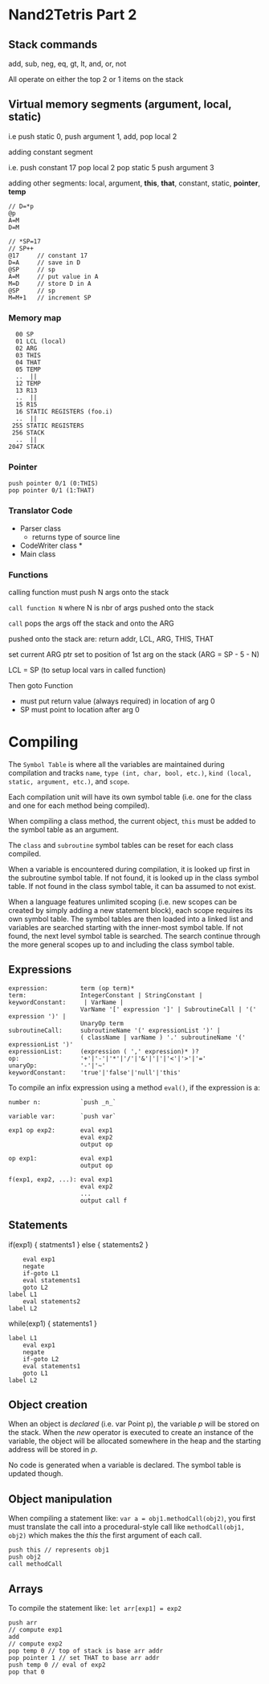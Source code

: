 # Nand2Tetris Part 2

## Stack commands

add, sub, neg, eq, gt, lt, and, or, not

All operate on either the top 2 or 1 items on the stack

## Virtual memory segments (argument, local, static)

i.e push static 0, 
    push argument 1, 
    add, 
    pop local 2

adding constant segment

i.e. push constant 17
     pop local 2
     pop static 5
     push argument 3

adding other segments: local, argument, **this**, **that**, constant, static, **pointer**, **temp**

    // D=*p
    @p
    A=M
    D=M

    // *SP=17
    // SP++
    @17     // constant 17
    D=A     // save in D
    @SP     // sp
    A=M     // put value in A
    M=D     // store D in A
    @SP     // sp
    M=M+1   // increment SP

### Memory map

      00 SP
      01 LCL (local)
      02 ARG
      03 THIS
      04 THAT
      05 TEMP
      ..  ||
      12 TEMP
      13 R13
      ..  ||
      15 R15
      16 STATIC REGISTERS (foo.i)
      ..  ||
     255 STATIC REGISTERS
     256 STACK
      ..  ||
    2047 STACK

### Pointer

    push pointer 0/1 (0:THIS)
    pop pointer 0/1 (1:THAT)

### Translator Code

* Parser class
  * returns type of source line
* CodeWriter class
  *
* Main class

### Functions

calling function must push N args onto the stack

`call function N` where N is nbr of args pushed onto the stack

`call` pops the args off the stack and onto the ARG

pushed onto the stack are: return addr, LCL, ARG, THIS, THAT

set current ARG ptr set to position of 1st arg on the stack (ARG = SP - 5 - N)

LCL = SP (to setup local vars in called function)

Then goto Function

* must put return value (always required) in location of arg 0 
* SP must point to location after arg 0

# Compiling

The `Symbol Table` is where all the variables are maintained during compilation and tracks `name`, `type (int, char, bool, etc.)`, `kind (local, static, argument, etc.)`, and `scope`.

Each compilation unit will have its own symbol table (i.e. one for the class and one for each method being compiled).

When compiling a class method, the current object, `this` must be added to the symbol table as an argument.

The `class` and `subroutine` symbol tables can be reset for each class compiled.

When a variable is encountered during compilation, it is looked up first in the subroutine symbol table. If not found, it is looked up in the class symbol table. If not found in the class symbol table, it can ba assumed to not exist.

When a language features unlimited scoping (i.e. new scopes can be created by simply adding a new statement block), each scope requires its own symbol table. The symbol tables are then loaded into a linked list and variables are searched starting with the inner-most symbol table. If not found, the next level symbol table is searched. The search continue through the more general scopes up to and including the class symbol table.

## Expressions

    expression:         term (op term)*
    term:               IntegerConstant | StringConstant | keywordConstant:     | VarName |
                        VarName '[' expression ']' | SubroutineCall | '(' expression ')' |
                        UnaryOp term
    subroutineCall:     subroutineName '(' expressionList ')' |
                        ( className | varName ) '.' subroutineName '(' expressionList ')'
    expressionList:     (expression ( ',' expression)* )?
    op:                 '+'|'-'|'*'|'/'|'&'|'|'|'<'|'>'|'='
    unaryOp:            '-'|'~'
    keywordConstant:    'true'|'false'|'null'|'this'

To compile an infix expression using a method `eval()`, if the expression is a:

    number n:           `push _n_`

    variable var:       `push var`
    
    exp1 op exp2:       eval exp1
                        eval exp2
                        output op

    op exp1:            eval exp1
                        output op

    f(exp1, exp2, ...): eval exp1
                        eval exp2
                        ...
                        output call f

## Statements

if(exp1) { statments1 } else { statements2 }

        eval exp1
        negate
        if-goto L1
        eval statements1
        goto L2
    label L1
        eval statements2
    label L2

while(exp1) { statements1 }

    label L1
        eval exp1
        negate
        if-goto L2
        eval statements1
        goto L1
    label L2

## Object creation

When an object is _declared_ (i.e. var Point p), the variable *p* will be stored on the stack. When the _new_ operator is executed to create an instance of the variable, the object will be allocated somewhere in the heap and the starting address will be stored in *p*.

No code is generated when a variable is declared. The symbol table is updated though.

## Object manipulation

When compiling a statement like: `var a = obj1.methodCall(obj2)`, you first must translate the call into a procedural-style call like `methodCall(obj1, obj2)` which makes the *this* the first argument of each call.

    push this // represents obj1
    push obj2
    call methodCall

## Arrays

To compile the statement like: `let arr[exp1] = exp2`

    push arr
    // compute exp1
    add
    // compute exp2
    pop temp 0 // top of stack is base arr addr
    pop pointer 1 // set THAT to base arr addr
    push temp 0 // eval of exp2
    pop that 0

